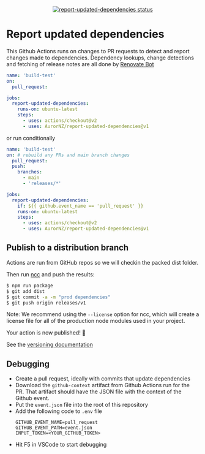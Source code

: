<p align="center">
  <a href="https://github.com/AurorNZ/report-updated-dependencies/actions"><img alt="report-updated-dependencies status" src="https://github.com/AurorNZ/report-updated-dependencies/workflows/build-test/badge.svg"></a>
</p>

# Report updated dependencies

This Github Actions runs on changes to PR requests to detect and report changes made to dependencies.
Dependency lookups, change detections and fetching of release notes are all done by [Renovate Bot](https://github.com/renovatebot/renovate)

```yml
name: 'build-test'
on:
  pull_request:

jobs:
  report-updated-dependencies:
    runs-on: ubuntu-latest
    steps:
      - uses: actions/checkout@v2
      - uses: AurorNZ/report-updated-dependencies@v1
```

or run conditionally

```yml
name: 'build-test'
on: # rebuild any PRs and main branch changes
  pull_request:
  push:
    branches:
      - main
      - 'releases/*'

jobs:
  report-updated-dependencies:
    if: ${{ github.event_name == 'pull_request' }}
    runs-on: ubuntu-latest
    steps:
      - uses: actions/checkout@v2
      - uses: AurorNZ/report-updated-dependencies@v1
```

## Publish to a distribution branch

Actions are run from GitHub repos so we will checkin the packed dist folder.

Then run [ncc](https://github.com/zeit/ncc) and push the results:

```bash
$ npm run package
$ git add dist
$ git commit -a -m "prod dependencies"
$ git push origin releases/v1
```

Note: We recommend using the `--license` option for ncc, which will create a license file for all of the production node modules used in your project.

Your action is now published! :rocket:

See the [versioning documentation](https://github.com/actions/toolkit/blob/master/docs/action-versioning.md)


## Debugging
- Create a pull request, ideally with commits that update dependencies
- Download the `github-context` artifact from Github Actions run for the PR. That artifact should have the JSON file with the context of the Github event.
- Put the `event.json` file into the root of this repository
- Add the following code to `.env` file
  ```
  GITHUB_EVENT_NAME=pull_request
  GITHUB_EVENT_PATH=event.json
  INPUT_TOKEN=<YOUR_GITHUB_TOKEN>
  ```
- Hit F5 in VSCode to start debugging